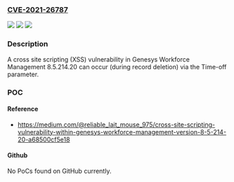 ### [CVE-2021-26787](https://cve.mitre.org/cgi-bin/cvename.cgi?name=CVE-2021-26787)
![](https://img.shields.io/static/v1?label=Product&message=n%2Fa&color=blue)
![](https://img.shields.io/static/v1?label=Version&message=n%2Fa&color=blue)
![](https://img.shields.io/static/v1?label=Vulnerability&message=n%2Fa&color=brighgreen)

### Description

A cross site scripting (XSS) vulnerability in Genesys Workforce Management 8.5.214.20 can occur (during record deletion) via the Time-off parameter.

### POC

#### Reference
- https://medium.com/@reliable_lait_mouse_975/cross-site-scripting-vulnerability-within-genesys-workforce-management-version-8-5-214-20-a68500cf5e18

#### Github
No PoCs found on GitHub currently.

